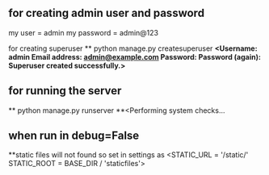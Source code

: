 ## for creating admin user and password
my user = admin
my password = admin@123

 for creating superuser
** python manage.py createsuperuser
**<Username: admin
Email address: admin@example.com
Password:
Password (again):
Superuser created successfully.>**

 ## for running the server
** python manage.py runserver
**<Performing system checks...

## when run in debug=False 
**static files will not found so set in settings as <STATIC_URL = '/static/'
                                                        STATIC_ROOT = BASE_DIR / 'staticfiles'>
